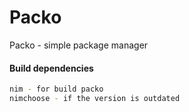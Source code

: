 # Packo
Packo - simple package manager

#### Build dependencies
``` bash
nim - for build packo
nimchoose - if the version is outdated
```
